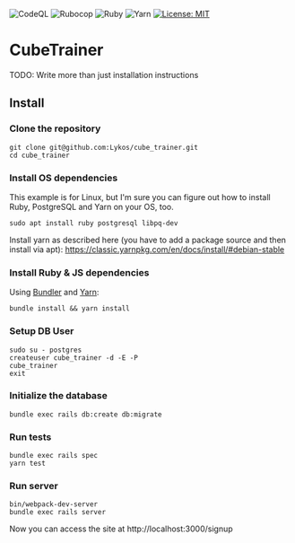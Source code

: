 ![CodeQL](https://github.com/Lykos/cube_trainer/workflows/CodeQL/badge.svg)
![Rubocop](https://github.com/Lykos/cube_trainer/workflows/Rubocop/badge.svg)
![Ruby](https://github.com/Lykos/cube_trainer/workflows/Ruby/badge.svg)
![Yarn](https://github.com/Lykos/cube_trainer/workflows/Yarn%20Test/badge.svg)
[![License: MIT](https://img.shields.io/badge/License-MIT-yellow.svg)](https://opensource.org/licenses/MIT)

# CubeTrainer
TODO: Write more than just installation instructions

## Install

### Clone the repository

```shell
git clone git@github.com:Lykos/cube_trainer.git
cd cube_trainer
```

### Install OS dependencies

This example is for Linux, but I'm sure you can figure out how to install
Ruby, PostgreSQL and Yarn on your OS, too.

```shell
sudo apt install ruby postgresql libpq-dev
```

Install yarn as described here (you have to add a package source and then install via apt): https://classic.yarnpkg.com/en/docs/install/#debian-stable

### Install Ruby & JS dependencies

Using [Bundler](https://github.com/bundler/bundler) and [Yarn](https://github.com/yarnpkg/yarn):

```shell
bundle install && yarn install
```

### Setup DB User

```shell
sudo su - postgres
createuser cube_trainer -d -E -P
cube_trainer
exit
```

### Initialize the database

```shell
bundle exec rails db:create db:migrate
```

### Run tests

```shell
bundle exec rails spec
yarn test
```

### Run server
```shell
bin/webpack-dev-server
bundle exec rails server
```

Now you can access the site at http://localhost:3000/signup
